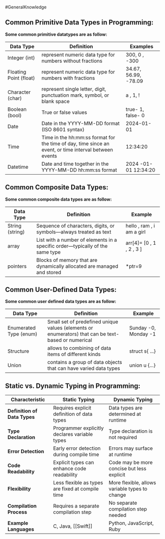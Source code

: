 #GeneralKnowledge
## Common Primitive Data Types in Programming:

****Some common primitive datatypes are as follow:****

|Data Type|Definition|Examples|
|---|---|---|
|Integer (int)|represent numeric data type for numbers without fractions|300, 0 , -300|
|Floating Point (float)|represent numeric data type for numbers with fractions|34.67, 56.99, -78.09|
|Character (char)|represent single letter, digit, punctuation mark, symbol, or blank space|a , 1, !|
|Boolean (bool)|True or false values|true- 1, false- 0|
|Date|Date in the YYYY-MM-DD format (ISO 8601 syntax)|2024-01-01|
|Time|Time in the hh:mm:ss format for the time of day, time since an event, or time interval between events|12:34:20|
|Datetime|Date and time together in the YYYY-MM-DD hh:mm:ss format|2024 -01-01 12:34:20|

## Common Composite Data Types:

****Some common composite data types are as follow:****

|Data Type|Definition|Example|
|---|---|---|
|String (string)|Sequence of characters, digits, or symbols—always treated as text|hello , ram , i am a girl|
|array|List with a number of elements in a specific order—typically of the same type|arr[4]= [0 , 1 , 2 , 3 ]|
|pointers|Blocks of memory that are dynamically allocated are managed and stored|*ptr=9|

## Common User-Defined Data Types:

****Some common user defined data types are as follow:****

|Data Type|Definition|Example|
|---|---|---|
|Enumerated Type (enum)|Small set of predefined unique values (elements or enumerators) that can be text-based or numerical|Sunday -0, Monday -1|
|Structure|allows to combining of data items of different kinds|struct s{ ...}|
|Union|contains a group of data objects that can have varied data types|union u {...}|

## Static vs. Dynamic Typing in Programming:

|Characteristic|Static Typing|Dynamic Typing|
|---|---|---|
|****Definition of Data Types****|Requires explicit definition of data types|Data types are determined at runtime|
|****Type Declaration****|Programmer explicitly declares variable types|Type declaration is not required|
|****Error Detection****|Early error detection during compile time|Errors may surface at runtime|
|****Code Readability****|Explicit types can enhance code readability|Code may be more concise but less explicit|
|****Flexibility****|Less flexible as types are fixed at compile time|More flexible, allows variable types to change|
|****Compilation Process****|Requires a separate compilation step|No separate compilation step needed|
|****Example Languages****|C, Java, [[Swift]]|Python, JavaScript, Ruby|